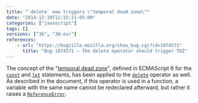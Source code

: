 ```yaml
---
title: "`delete` now triggers \"temporal dead zone\""
date: "2014-12-19T11:15:21-05:00"
categories: ["javascript"]
tags: []
versions: ["36", "38-esr"]
references:
    - url: "https://bugzilla.mozilla.org/show_bug.cgi?id=1074571"
      title: "Bug 1074571 – The delete operator should trigger TDZ"
---
```

The concept of the "[temporal dead zone](https://developer.mozilla.org/docs/Web/JavaScript/Reference/Statements/let#Temporal_dead_zone_and_errors_with_let)", defined in ECMAScript 6 for the [`const`](https://developer.mozilla.org/docs/Web/JavaScript/Reference/const) and [`let`](https://developer.mozilla.org/docs/Web/JavaScript/Reference/Statements/let) statements, has been applied to the [`delete`](https://developer.mozilla.org/docs/Web/JavaScript/Reference/Operators/delete) operator as well. As described in the document, if this operator is used in a function, a variable with the same name cannot be redeclared afterward, but rather it raises a [`ReferenceError`](https://developer.mozilla.org/docs/Web/JavaScript/Reference/Global_Objects/ReferenceError).
